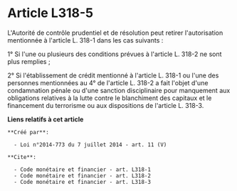 # Article L318-5

L'Autorité de contrôle prudentiel et de résolution peut retirer l'autorisation mentionnée à l'article L. 318-1 dans les cas
suivants : 

1° Si l'une ou plusieurs des conditions prévues à l'article L. 318-2 ne sont plus remplies ; 

2° Si l'établissement de crédit mentionné à l'article L. 318-1 ou l'une des personnes mentionnées au 4° de l'article L. 318-2
a fait l'objet d'une condamnation pénale ou d'une sanction disciplinaire pour manquement aux obligations relatives à la lutte
contre le blanchiment des capitaux et le financement du terrorisme ou aux dispositions de l'article L. 318-3.

**Liens relatifs à cet article**

	**Créé par**:

	  - Loi n°2014-773 du 7 juillet 2014 - art. 11 (V)

	**Cite**:

	  - Code monétaire et financier - art. L318-1
	  - Code monétaire et financier - art. L318-2
	  - Code monétaire et financier - art. L318-3
